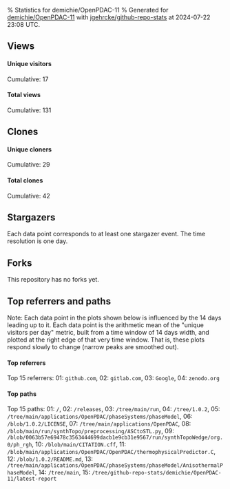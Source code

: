 % Statistics for demichie/OpenPDAC-11
% Generated for [demichie/OpenPDAC-11](https://github.com/demichie/OpenPDAC-11) with [jgehrcke/github-repo-stats](https://github.com/jgehrcke/github-repo-stats) at 2024-07-22 23:08 UTC.


## Views

#### Unique visitors
<div id="chart_views_unique" class="full-width-chart"></div>

Cumulative: 17

#### Total views
<div id="chart_views_total" class="full-width-chart"></div>

Cumulative: 131

<div class="pagebreak-for-print"> </div>

## Clones

#### Unique cloners
<div id="chart_clones_unique" class="full-width-chart"></div>

Cumulative: 29

#### Total clones
<div id="chart_clones_total" class="full-width-chart"></div>

Cumulative: 42



<div class="pagebreak-for-print"> </div>



## Stargazers

Each data point corresponds to at least one stargazer event.
The time resolution is one day.

<div id="chart_stargazers" class="full-width-chart"></div>




## Forks

This repository has no forks yet.



<div class="pagebreak-for-print"> </div>



## Top referrers and paths


Note: Each data point in the plots shown below is influenced by the 14 days
leading up to it. Each data point is the arithmetic mean of the "unique
visitors per day" metric, built from a time window of 14 days width, and
plotted at the right edge of that very time window. That is, these plots
respond slowly to change (narrow peaks are smoothed out).




#### Top referrers


<div id="chart_referrers_top_n_alltime" class="full-width-chart"></div>

Top 15 referrers: 01: `github.com`, 02: `gitlab.com`, 03: `Google`, 04: `zenodo.org`





#### Top paths


<div id="chart_paths_top_n_alltime" class="full-width-chart"></div>

Top 15 paths: 01: `/`, 02: `/releases`, 03: `/tree/main/run`, 04: `/tree/1.0.2`, 05: `/tree/main/applications/OpenPDAC/phaseSystems/phaseModel`, 06: `/blob/1.0.2/LICENSE`, 07: `/tree/main/applications/OpenPDAC`, 08: `/blob/main/run/synthTopo/preprocessing/ASCtoSTL.py`, 09: `/blob/0063b57e69478c3563444699dacb1e9cb31e9567/run/synthTopoWedge/org.0/ph_rgh`, 10: `/blob/main/CITATION.cff`, 11: `/blob/main/applications/OpenPDAC/OpenPDAC/thermophysicalPredictor.C`, 12: `/blob/1.0.2/README.md`, 13: `/tree/main/applications/OpenPDAC/phaseSystems/phaseModel/AnisothermalPhaseModel`, 14: `/tree/main`, 15: `/tree/github-repo-stats/demichie/OpenPDAC-11/latest-report`


<script type="text/javascript">
    vegaEmbed('#chart_views_unique', {"$schema": "https://vega.github.io/schema/vega-lite/v4.17.0.json", "config": {"arc": {"fill": "#1b1e23"}, "area": {"fill": "#1b1e23"}, "axisBottom": {"domainColor": "#a9b4c4", "gridColor": "#a9b4c4", "labelColor": "#1b1e23", "labelFont": "relative-mono-11-pitch-pro, Menlo, monospace", "tickColor": "#a9b4c4", "titleColor": "#1b1e23", "titleFont": "relative-mono-11-pitch-pro, Menlo, monospace"}, "axisLeft": {"domainColor": "#a9b4c4", "gridColor": "#a9b4c4", "labelColor": "#1b1e23", "labelFont": "relative-mono-11-pitch-pro, Menlo, monospace", "tickColor": "#a9b4c4", "titleColor": "#1b1e23", "titleFont": "relative-mono-11-pitch-pro, Menlo, monospace"}, "axisX": {"grid": false}, "axisY": {"grid": false, "labelBound": true}, "background": "#FFFFFF", "group": {"fill": "#FFFFFF"}, "header": {"fontWeight": 400, "labelFont": "relative-mono-11-pitch-pro, Menlo, monospace", "titleFont": "relative-mono-11-pitch-pro, Menlo, monospace"}, "legend": {"labelFont": "relative-mono-11-pitch-pro, Menlo, monospace", "symbolSize": 200, "symbolType": "circle", "titleFont": "relative-mono-11-pitch-pro, Menlo, monospace"}, "line": {"color": "#1b1e23", "stroke": "#1b1e23"}, "path": {"stroke": "#1b1e23"}, "point": {"color": "#1b1e23", "cursor": "pointer", "filled": true, "size": 20}, "range": {"category": ["#85a2f7", "#ea9755", "#7eb36a", "#f07071", "#bc85d9", "#e587b6", "#a9b4c4", "#d4c05e", "#64b9c4"]}, "style": {"bar": {"fill": "#1b1e23"}, "text": {"font": "relative-mono-11-pitch-pro, Menlo, monospace", "fontWeight": 400}}, "symbol": {"shape": "circle"}, "title": {"anchor": "start", "font": "relative-mono-11-pitch-pro, Menlo, monospace", "fontWeight": 400}, "trail": {"color": "#1b1e23", "stroke": "#1b1e23"}, "view": {"stroke": null}}, "data": {"name": "data-a61561a43ced4291263f574eb4a4d22d"}, "datasets": {"data-a61561a43ced4291263f574eb4a4d22d": [{"time": "2024-06-11T00:00:00+00:00", "views_total": 1, "views_unique": 1}, {"time": "2024-06-12T00:00:00+00:00", "views_total": 3, "views_unique": 3}, {"time": "2024-06-14T00:00:00+00:00", "views_total": 47, "views_unique": 1}, {"time": "2024-06-19T00:00:00+00:00", "views_total": 4, "views_unique": 1}, {"time": "2024-06-20T00:00:00+00:00", "views_total": 0, "views_unique": 0}, {"time": "2024-06-23T00:00:00+00:00", "views_total": 0, "views_unique": 0}, {"time": "2024-06-29T00:00:00+00:00", "views_total": 14, "views_unique": 1}, {"time": "2024-07-01T00:00:00+00:00", "views_total": 4, "views_unique": 2}, {"time": "2024-07-02T00:00:00+00:00", "views_total": 43, "views_unique": 2}, {"time": "2024-07-03T00:00:00+00:00", "views_total": 0, "views_unique": 0}, {"time": "2024-07-04T00:00:00+00:00", "views_total": 0, "views_unique": 0}, {"time": "2024-07-08T00:00:00+00:00", "views_total": 1, "views_unique": 1}, {"time": "2024-07-10T00:00:00+00:00", "views_total": 5, "views_unique": 2}, {"time": "2024-07-12T00:00:00+00:00", "views_total": 0, "views_unique": 0}, {"time": "2024-07-13T00:00:00+00:00", "views_total": 6, "views_unique": 1}, {"time": "2024-07-15T00:00:00+00:00", "views_total": 0, "views_unique": 0}, {"time": "2024-07-16T00:00:00+00:00", "views_total": 0, "views_unique": 0}, {"time": "2024-07-17T00:00:00+00:00", "views_total": 1, "views_unique": 1}, {"time": "2024-07-19T00:00:00+00:00", "views_total": 2, "views_unique": 1}, {"time": "2024-07-20T00:00:00+00:00", "views_total": 0, "views_unique": 0}, {"time": "2024-07-21T00:00:00+00:00", "views_total": 0, "views_unique": 0}]}, "encoding": {"tooltip": [{"field": "views_unique", "format": ".1f", "title": "views (u)", "type": "quantitative"}, {"field": "time", "format": "%B %e, %Y", "title": "date", "type": "temporal"}], "x": {"axis": {"labelAngle": 25}, "field": "time", "scale": {"domain": ["2024-06-11", "2024-07-21"]}, "timeUnit": "yearmonthdate", "title": "date", "type": "temporal"}, "y": {"axis": {}, "field": "views_unique", "scale": {"domain": [0, 3.3000000000000003], "type": "linear", "zero": true}, "title": "unique views per day", "type": "quantitative"}}, "height": 200, "mark": {"point": true, "type": "line"}, "padding": 10, "width": "container"}, {"actions": false, "renderer": "svg"}).catch(console.error);
vegaEmbed('#chart_views_total', {"$schema": "https://vega.github.io/schema/vega-lite/v4.17.0.json", "config": {"arc": {"fill": "#1b1e23"}, "area": {"fill": "#1b1e23"}, "axisBottom": {"domainColor": "#a9b4c4", "gridColor": "#a9b4c4", "labelColor": "#1b1e23", "labelFont": "relative-mono-11-pitch-pro, Menlo, monospace", "tickColor": "#a9b4c4", "titleColor": "#1b1e23", "titleFont": "relative-mono-11-pitch-pro, Menlo, monospace"}, "axisLeft": {"domainColor": "#a9b4c4", "gridColor": "#a9b4c4", "labelColor": "#1b1e23", "labelFont": "relative-mono-11-pitch-pro, Menlo, monospace", "tickColor": "#a9b4c4", "titleColor": "#1b1e23", "titleFont": "relative-mono-11-pitch-pro, Menlo, monospace"}, "axisX": {"grid": false}, "axisY": {"grid": false, "labelBound": true}, "background": "#FFFFFF", "group": {"fill": "#FFFFFF"}, "header": {"fontWeight": 400, "labelFont": "relative-mono-11-pitch-pro, Menlo, monospace", "titleFont": "relative-mono-11-pitch-pro, Menlo, monospace"}, "legend": {"labelFont": "relative-mono-11-pitch-pro, Menlo, monospace", "symbolSize": 200, "symbolType": "circle", "titleFont": "relative-mono-11-pitch-pro, Menlo, monospace"}, "line": {"color": "#1b1e23", "stroke": "#1b1e23"}, "path": {"stroke": "#1b1e23"}, "point": {"color": "#1b1e23", "cursor": "pointer", "filled": true, "size": 20}, "range": {"category": ["#85a2f7", "#ea9755", "#7eb36a", "#f07071", "#bc85d9", "#e587b6", "#a9b4c4", "#d4c05e", "#64b9c4"]}, "style": {"bar": {"fill": "#1b1e23"}, "text": {"font": "relative-mono-11-pitch-pro, Menlo, monospace", "fontWeight": 400}}, "symbol": {"shape": "circle"}, "title": {"anchor": "start", "font": "relative-mono-11-pitch-pro, Menlo, monospace", "fontWeight": 400}, "trail": {"color": "#1b1e23", "stroke": "#1b1e23"}, "view": {"stroke": null}}, "data": {"name": "data-a61561a43ced4291263f574eb4a4d22d"}, "datasets": {"data-a61561a43ced4291263f574eb4a4d22d": [{"time": "2024-06-11T00:00:00+00:00", "views_total": 1, "views_unique": 1}, {"time": "2024-06-12T00:00:00+00:00", "views_total": 3, "views_unique": 3}, {"time": "2024-06-14T00:00:00+00:00", "views_total": 47, "views_unique": 1}, {"time": "2024-06-19T00:00:00+00:00", "views_total": 4, "views_unique": 1}, {"time": "2024-06-20T00:00:00+00:00", "views_total": 0, "views_unique": 0}, {"time": "2024-06-23T00:00:00+00:00", "views_total": 0, "views_unique": 0}, {"time": "2024-06-29T00:00:00+00:00", "views_total": 14, "views_unique": 1}, {"time": "2024-07-01T00:00:00+00:00", "views_total": 4, "views_unique": 2}, {"time": "2024-07-02T00:00:00+00:00", "views_total": 43, "views_unique": 2}, {"time": "2024-07-03T00:00:00+00:00", "views_total": 0, "views_unique": 0}, {"time": "2024-07-04T00:00:00+00:00", "views_total": 0, "views_unique": 0}, {"time": "2024-07-08T00:00:00+00:00", "views_total": 1, "views_unique": 1}, {"time": "2024-07-10T00:00:00+00:00", "views_total": 5, "views_unique": 2}, {"time": "2024-07-12T00:00:00+00:00", "views_total": 0, "views_unique": 0}, {"time": "2024-07-13T00:00:00+00:00", "views_total": 6, "views_unique": 1}, {"time": "2024-07-15T00:00:00+00:00", "views_total": 0, "views_unique": 0}, {"time": "2024-07-16T00:00:00+00:00", "views_total": 0, "views_unique": 0}, {"time": "2024-07-17T00:00:00+00:00", "views_total": 1, "views_unique": 1}, {"time": "2024-07-19T00:00:00+00:00", "views_total": 2, "views_unique": 1}, {"time": "2024-07-20T00:00:00+00:00", "views_total": 0, "views_unique": 0}, {"time": "2024-07-21T00:00:00+00:00", "views_total": 0, "views_unique": 0}]}, "encoding": {"tooltip": [{"field": "views_total", "format": ".1f", "title": "views (t)", "type": "quantitative"}, {"field": "time", "format": "%B %e, %Y", "title": "date", "type": "temporal"}], "x": {"axis": {"labelAngle": 25}, "field": "time", "scale": {"domain": ["2024-06-11", "2024-07-21"]}, "timeUnit": "yearmonthdate", "title": "date", "type": "temporal"}, "y": {"axis": {}, "field": "views_total", "scale": {"domain": [0, 51.7], "type": "linear", "zero": true}, "title": "total views per day", "type": "quantitative"}}, "height": 200, "mark": {"point": true, "type": "line"}, "padding": 10, "width": "container"}, {"actions": false, "renderer": "svg"}).catch(console.error);
vegaEmbed('#chart_clones_unique', {"$schema": "https://vega.github.io/schema/vega-lite/v4.17.0.json", "config": {"arc": {"fill": "#1b1e23"}, "area": {"fill": "#1b1e23"}, "axisBottom": {"domainColor": "#a9b4c4", "gridColor": "#a9b4c4", "labelColor": "#1b1e23", "labelFont": "relative-mono-11-pitch-pro, Menlo, monospace", "tickColor": "#a9b4c4", "titleColor": "#1b1e23", "titleFont": "relative-mono-11-pitch-pro, Menlo, monospace"}, "axisLeft": {"domainColor": "#a9b4c4", "gridColor": "#a9b4c4", "labelColor": "#1b1e23", "labelFont": "relative-mono-11-pitch-pro, Menlo, monospace", "tickColor": "#a9b4c4", "titleColor": "#1b1e23", "titleFont": "relative-mono-11-pitch-pro, Menlo, monospace"}, "axisX": {"grid": false}, "axisY": {"grid": false, "labelBound": true}, "background": "#FFFFFF", "group": {"fill": "#FFFFFF"}, "header": {"fontWeight": 400, "labelFont": "relative-mono-11-pitch-pro, Menlo, monospace", "titleFont": "relative-mono-11-pitch-pro, Menlo, monospace"}, "legend": {"labelFont": "relative-mono-11-pitch-pro, Menlo, monospace", "symbolSize": 200, "symbolType": "circle", "titleFont": "relative-mono-11-pitch-pro, Menlo, monospace"}, "line": {"color": "#1b1e23", "stroke": "#1b1e23"}, "path": {"stroke": "#1b1e23"}, "point": {"color": "#1b1e23", "cursor": "pointer", "filled": true, "size": 20}, "range": {"category": ["#85a2f7", "#ea9755", "#7eb36a", "#f07071", "#bc85d9", "#e587b6", "#a9b4c4", "#d4c05e", "#64b9c4"]}, "style": {"bar": {"fill": "#1b1e23"}, "text": {"font": "relative-mono-11-pitch-pro, Menlo, monospace", "fontWeight": 400}}, "symbol": {"shape": "circle"}, "title": {"anchor": "start", "font": "relative-mono-11-pitch-pro, Menlo, monospace", "fontWeight": 400}, "trail": {"color": "#1b1e23", "stroke": "#1b1e23"}, "view": {"stroke": null}}, "data": {"name": "data-35db517d20cdd7e2fa2f9845303663a2"}, "datasets": {"data-35db517d20cdd7e2fa2f9845303663a2": [{"clones_total": 0, "clones_unique": 0, "time": "2024-06-11T00:00:00+00:00"}, {"clones_total": 0, "clones_unique": 0, "time": "2024-06-12T00:00:00+00:00"}, {"clones_total": 1, "clones_unique": 1, "time": "2024-06-14T00:00:00+00:00"}, {"clones_total": 0, "clones_unique": 0, "time": "2024-06-19T00:00:00+00:00"}, {"clones_total": 11, "clones_unique": 9, "time": "2024-06-20T00:00:00+00:00"}, {"clones_total": 1, "clones_unique": 1, "time": "2024-06-23T00:00:00+00:00"}, {"clones_total": 2, "clones_unique": 1, "time": "2024-06-29T00:00:00+00:00"}, {"clones_total": 2, "clones_unique": 2, "time": "2024-07-01T00:00:00+00:00"}, {"clones_total": 1, "clones_unique": 1, "time": "2024-07-02T00:00:00+00:00"}, {"clones_total": 1, "clones_unique": 1, "time": "2024-07-03T00:00:00+00:00"}, {"clones_total": 2, "clones_unique": 1, "time": "2024-07-04T00:00:00+00:00"}, {"clones_total": 0, "clones_unique": 0, "time": "2024-07-08T00:00:00+00:00"}, {"clones_total": 2, "clones_unique": 1, "time": "2024-07-10T00:00:00+00:00"}, {"clones_total": 5, "clones_unique": 2, "time": "2024-07-12T00:00:00+00:00"}, {"clones_total": 0, "clones_unique": 0, "time": "2024-07-13T00:00:00+00:00"}, {"clones_total": 4, "clones_unique": 2, "time": "2024-07-15T00:00:00+00:00"}, {"clones_total": 1, "clones_unique": 1, "time": "2024-07-16T00:00:00+00:00"}, {"clones_total": 2, "clones_unique": 1, "time": "2024-07-17T00:00:00+00:00"}, {"clones_total": 1, "clones_unique": 1, "time": "2024-07-19T00:00:00+00:00"}, {"clones_total": 3, "clones_unique": 2, "time": "2024-07-20T00:00:00+00:00"}, {"clones_total": 3, "clones_unique": 2, "time": "2024-07-21T00:00:00+00:00"}]}, "encoding": {"tooltip": [{"field": "clones_unique", "format": ".1f", "title": "clones (u)", "type": "quantitative"}, {"field": "time", "format": "%B %e, %Y", "title": "date", "type": "temporal"}], "x": {"axis": {"labelAngle": 25}, "field": "time", "scale": {"domain": ["2024-06-11", "2024-07-21"]}, "timeUnit": "yearmonthdate", "title": "date", "type": "temporal"}, "y": {"axis": {}, "field": "clones_unique", "scale": {"domain": [0, 9.9], "type": "linear", "zero": true}, "title": "unique clones per day", "type": "quantitative"}}, "height": 200, "mark": {"point": true, "type": "line"}, "padding": 10, "width": "container"}, {"actions": false, "renderer": "svg"}).catch(console.error);
vegaEmbed('#chart_clones_total', {"$schema": "https://vega.github.io/schema/vega-lite/v4.17.0.json", "config": {"arc": {"fill": "#1b1e23"}, "area": {"fill": "#1b1e23"}, "axisBottom": {"domainColor": "#a9b4c4", "gridColor": "#a9b4c4", "labelColor": "#1b1e23", "labelFont": "relative-mono-11-pitch-pro, Menlo, monospace", "tickColor": "#a9b4c4", "titleColor": "#1b1e23", "titleFont": "relative-mono-11-pitch-pro, Menlo, monospace"}, "axisLeft": {"domainColor": "#a9b4c4", "gridColor": "#a9b4c4", "labelColor": "#1b1e23", "labelFont": "relative-mono-11-pitch-pro, Menlo, monospace", "tickColor": "#a9b4c4", "titleColor": "#1b1e23", "titleFont": "relative-mono-11-pitch-pro, Menlo, monospace"}, "axisX": {"grid": false}, "axisY": {"grid": false, "labelBound": true}, "background": "#FFFFFF", "group": {"fill": "#FFFFFF"}, "header": {"fontWeight": 400, "labelFont": "relative-mono-11-pitch-pro, Menlo, monospace", "titleFont": "relative-mono-11-pitch-pro, Menlo, monospace"}, "legend": {"labelFont": "relative-mono-11-pitch-pro, Menlo, monospace", "symbolSize": 200, "symbolType": "circle", "titleFont": "relative-mono-11-pitch-pro, Menlo, monospace"}, "line": {"color": "#1b1e23", "stroke": "#1b1e23"}, "path": {"stroke": "#1b1e23"}, "point": {"color": "#1b1e23", "cursor": "pointer", "filled": true, "size": 20}, "range": {"category": ["#85a2f7", "#ea9755", "#7eb36a", "#f07071", "#bc85d9", "#e587b6", "#a9b4c4", "#d4c05e", "#64b9c4"]}, "style": {"bar": {"fill": "#1b1e23"}, "text": {"font": "relative-mono-11-pitch-pro, Menlo, monospace", "fontWeight": 400}}, "symbol": {"shape": "circle"}, "title": {"anchor": "start", "font": "relative-mono-11-pitch-pro, Menlo, monospace", "fontWeight": 400}, "trail": {"color": "#1b1e23", "stroke": "#1b1e23"}, "view": {"stroke": null}}, "data": {"name": "data-35db517d20cdd7e2fa2f9845303663a2"}, "datasets": {"data-35db517d20cdd7e2fa2f9845303663a2": [{"clones_total": 0, "clones_unique": 0, "time": "2024-06-11T00:00:00+00:00"}, {"clones_total": 0, "clones_unique": 0, "time": "2024-06-12T00:00:00+00:00"}, {"clones_total": 1, "clones_unique": 1, "time": "2024-06-14T00:00:00+00:00"}, {"clones_total": 0, "clones_unique": 0, "time": "2024-06-19T00:00:00+00:00"}, {"clones_total": 11, "clones_unique": 9, "time": "2024-06-20T00:00:00+00:00"}, {"clones_total": 1, "clones_unique": 1, "time": "2024-06-23T00:00:00+00:00"}, {"clones_total": 2, "clones_unique": 1, "time": "2024-06-29T00:00:00+00:00"}, {"clones_total": 2, "clones_unique": 2, "time": "2024-07-01T00:00:00+00:00"}, {"clones_total": 1, "clones_unique": 1, "time": "2024-07-02T00:00:00+00:00"}, {"clones_total": 1, "clones_unique": 1, "time": "2024-07-03T00:00:00+00:00"}, {"clones_total": 2, "clones_unique": 1, "time": "2024-07-04T00:00:00+00:00"}, {"clones_total": 0, "clones_unique": 0, "time": "2024-07-08T00:00:00+00:00"}, {"clones_total": 2, "clones_unique": 1, "time": "2024-07-10T00:00:00+00:00"}, {"clones_total": 5, "clones_unique": 2, "time": "2024-07-12T00:00:00+00:00"}, {"clones_total": 0, "clones_unique": 0, "time": "2024-07-13T00:00:00+00:00"}, {"clones_total": 4, "clones_unique": 2, "time": "2024-07-15T00:00:00+00:00"}, {"clones_total": 1, "clones_unique": 1, "time": "2024-07-16T00:00:00+00:00"}, {"clones_total": 2, "clones_unique": 1, "time": "2024-07-17T00:00:00+00:00"}, {"clones_total": 1, "clones_unique": 1, "time": "2024-07-19T00:00:00+00:00"}, {"clones_total": 3, "clones_unique": 2, "time": "2024-07-20T00:00:00+00:00"}, {"clones_total": 3, "clones_unique": 2, "time": "2024-07-21T00:00:00+00:00"}]}, "encoding": {"tooltip": [{"field": "clones_total", "format": ".1f", "title": "clones (t)", "type": "quantitative"}, {"field": "time", "format": "%B %e, %Y", "title": "date", "type": "temporal"}], "x": {"axis": {"labelAngle": 25}, "field": "time", "scale": {"domain": ["2024-06-11", "2024-07-21"]}, "timeUnit": "yearmonthdate", "title": "date", "type": "temporal"}, "y": {"axis": {}, "field": "clones_total", "scale": {"domain": [0, 12.100000000000001], "type": "linear", "zero": true}, "title": "total clones per day", "type": "quantitative"}}, "height": 200, "mark": {"point": true, "type": "line"}, "padding": 10, "width": "container"}, {"actions": false, "renderer": "svg"}).catch(console.error);
vegaEmbed('#chart_stargazers', {"$schema": "https://vega.github.io/schema/vega-lite/v4.17.0.json", "config": {"arc": {"fill": "#1b1e23"}, "area": {"fill": "#1b1e23"}, "axisBottom": {"domainColor": "#a9b4c4", "gridColor": "#a9b4c4", "labelColor": "#1b1e23", "labelFont": "relative-mono-11-pitch-pro, Menlo, monospace", "tickColor": "#a9b4c4", "titleColor": "#1b1e23", "titleFont": "relative-mono-11-pitch-pro, Menlo, monospace"}, "axisLeft": {"domainColor": "#a9b4c4", "gridColor": "#a9b4c4", "labelColor": "#1b1e23", "labelFont": "relative-mono-11-pitch-pro, Menlo, monospace", "tickColor": "#a9b4c4", "titleColor": "#1b1e23", "titleFont": "relative-mono-11-pitch-pro, Menlo, monospace"}, "axisX": {"grid": false}, "axisY": {"grid": false}, "background": "#FFFFFF", "group": {"fill": "#FFFFFF"}, "header": {"fontWeight": 400, "labelFont": "relative-mono-11-pitch-pro, Menlo, monospace", "titleFont": "relative-mono-11-pitch-pro, Menlo, monospace"}, "legend": {"labelFont": "relative-mono-11-pitch-pro, Menlo, monospace", "symbolSize": 200, "symbolType": "circle", "titleFont": "relative-mono-11-pitch-pro, Menlo, monospace"}, "line": {"color": "#1b1e23", "stroke": "#1b1e23"}, "path": {"stroke": "#1b1e23"}, "point": {"color": "#1b1e23", "cursor": "pointer", "filled": true, "size": 50}, "range": {"category": ["#85a2f7", "#ea9755", "#7eb36a", "#f07071", "#bc85d9", "#e587b6", "#a9b4c4", "#d4c05e", "#64b9c4"]}, "style": {"bar": {"fill": "#1b1e23"}, "text": {"font": "relative-mono-11-pitch-pro, Menlo, monospace", "fontWeight": 400}}, "symbol": {"shape": "circle"}, "title": {"anchor": "start", "font": "relative-mono-11-pitch-pro, Menlo, monospace", "fontWeight": 400}, "trail": {"color": "#1b1e23", "stroke": "#1b1e23"}, "view": {"stroke": null}}, "data": {"name": "data-8820b045fb195f505e40cb7cf9fa319b"}, "datasets": {"data-8820b045fb195f505e40cb7cf9fa319b": [{"stars_cumulative": 1, "time": "2024-07-02T12:08:18+00:00"}]}, "encoding": {"tooltip": [{"field": "stars_cumulative", "format": "d", "title": "stars", "type": "quantitative"}, {"field": "time", "format": "%B %e, %Y", "title": "date", "type": "temporal"}], "x": {"axis": {"labelAngle": 25}, "field": "time", "scale": {"domain": ["2024-06-11", "2024-07-21"]}, "timeUnit": "yearmonthdate", "title": "date", "type": "temporal"}, "y": {"field": "stars_cumulative", "scale": {"domain": [0, 1.1], "zero": true}, "title": "stargazer count (cumulative)", "type": "quantitative"}}, "height": 300, "mark": {"point": true, "type": "line"}, "padding": 10, "width": "container"}, {"actions": false, "renderer": "svg"}).catch(console.error);
vegaEmbed('#chart_referrers_top_n_alltime', {"$schema": "https://vega.github.io/schema/vega-lite/v4.17.0.json", "config": {"arc": {"fill": "#1b1e23"}, "area": {"fill": "#1b1e23"}, "axisBottom": {"domainColor": "#a9b4c4", "gridColor": "#a9b4c4", "labelColor": "#1b1e23", "labelFont": "relative-mono-11-pitch-pro, Menlo, monospace", "tickColor": "#a9b4c4", "titleColor": "#1b1e23", "titleFont": "relative-mono-11-pitch-pro, Menlo, monospace"}, "axisLeft": {"domainColor": "#a9b4c4", "gridColor": "#a9b4c4", "labelColor": "#1b1e23", "labelFont": "relative-mono-11-pitch-pro, Menlo, monospace", "tickColor": "#a9b4c4", "titleColor": "#1b1e23", "titleFont": "relative-mono-11-pitch-pro, Menlo, monospace"}, "axisX": {"grid": false}, "axisY": {"grid": false}, "background": "#FFFFFF", "group": {"fill": "#FFFFFF"}, "header": {"fontWeight": 400, "labelFont": "relative-mono-11-pitch-pro, Menlo, monospace", "titleFont": "relative-mono-11-pitch-pro, Menlo, monospace"}, "legend": {"labelFont": "relative-mono-11-pitch-pro, Menlo, monospace", "symbolSize": 200, "symbolType": "circle", "titleFont": "relative-mono-11-pitch-pro, Menlo, monospace"}, "line": {"color": "#1b1e23", "stroke": "#1b1e23"}, "path": {"stroke": "#1b1e23"}, "point": {"color": "#1b1e23", "cursor": "pointer", "filled": true, "size": 30}, "range": {"category": ["#85a2f7", "#ea9755", "#7eb36a", "#f07071", "#bc85d9", "#e587b6", "#a9b4c4", "#d4c05e", "#64b9c4"]}, "style": {"bar": {"fill": "#1b1e23"}, "text": {"font": "relative-mono-11-pitch-pro, Menlo, monospace", "fontWeight": 400}}, "symbol": {"shape": "circle"}, "title": {"anchor": "start", "font": "relative-mono-11-pitch-pro, Menlo, monospace", "fontWeight": 400}, "trail": {"color": "#1b1e23", "stroke": "#1b1e23"}, "view": {"stroke": null}}, "data": {"name": "data-0e878895fc461bdba34d96810ff03646"}, "datasets": {"data-0e878895fc461bdba34d96810ff03646": [{"referrer": "github.com", "time": "2024-06-20T00:00:00+00:00", "views_unique": null, "views_unique_norm": null}, {"referrer": "github.com", "time": "2024-06-21T00:00:00+00:00", "views_unique": null, "views_unique_norm": null}, {"referrer": "github.com", "time": "2024-06-22T00:00:00+00:00", "views_unique": null, "views_unique_norm": null}, {"referrer": "github.com", "time": "2024-06-23T00:00:00+00:00", "views_unique": null, "views_unique_norm": null}, {"referrer": "github.com", "time": "2024-06-24T00:00:00+00:00", "views_unique": null, "views_unique_norm": null}, {"referrer": "github.com", "time": "2024-06-30T00:00:00+00:00", "views_unique": 1.0, "views_unique_norm": 0.07142857142857142}, {"referrer": "github.com", "time": "2024-07-01T00:00:00+00:00", "views_unique": 1.0, "views_unique_norm": 0.07142857142857142}, {"referrer": "github.com", "time": "2024-07-02T00:00:00+00:00", "views_unique": 2.0, "views_unique_norm": 0.14285714285714285}, {"referrer": "github.com", "time": "2024-07-03T00:00:00+00:00", "views_unique": 3.0, "views_unique_norm": 0.21428571428571427}, {"referrer": "github.com", "time": "2024-07-04T00:00:00+00:00", "views_unique": 3.0, "views_unique_norm": 0.21428571428571427}, {"referrer": "github.com", "time": "2024-07-05T00:00:00+00:00", "views_unique": 3.0, "views_unique_norm": 0.21428571428571427}, {"referrer": "github.com", "time": "2024-07-06T00:00:00+00:00", "views_unique": 3.0, "views_unique_norm": 0.21428571428571427}, {"referrer": "github.com", "time": "2024-07-07T00:00:00+00:00", "views_unique": 3.0, "views_unique_norm": 0.21428571428571427}, {"referrer": "github.com", "time": "2024-07-08T00:00:00+00:00", "views_unique": 3.0, "views_unique_norm": 0.21428571428571427}, {"referrer": "github.com", "time": "2024-07-09T00:00:00+00:00", "views_unique": 3.0, "views_unique_norm": 0.21428571428571427}, {"referrer": "github.com", "time": "2024-07-10T00:00:00+00:00", "views_unique": 3.0, "views_unique_norm": 0.21428571428571427}, {"referrer": "github.com", "time": "2024-07-11T00:00:00+00:00", "views_unique": 4.0, "views_unique_norm": 0.2857142857142857}, {"referrer": "github.com", "time": "2024-07-12T00:00:00+00:00", "views_unique": 4.0, "views_unique_norm": 0.2857142857142857}, {"referrer": "github.com", "time": "2024-07-13T00:00:00+00:00", "views_unique": 3.0, "views_unique_norm": 0.21428571428571427}, {"referrer": "github.com", "time": "2024-07-14T00:00:00+00:00", "views_unique": 3.0, "views_unique_norm": 0.21428571428571427}, {"referrer": "github.com", "time": "2024-07-15T00:00:00+00:00", "views_unique": 2.0, "views_unique_norm": 0.14285714285714285}, {"referrer": "github.com", "time": "2024-07-16T00:00:00+00:00", "views_unique": 1.0, "views_unique_norm": 0.07142857142857142}, {"referrer": "github.com", "time": "2024-07-17T00:00:00+00:00", "views_unique": 1.0, "views_unique_norm": 0.07142857142857142}, {"referrer": "github.com", "time": "2024-07-19T00:00:00+00:00", "views_unique": 1.0, "views_unique_norm": 0.07142857142857142}, {"referrer": "github.com", "time": "2024-07-20T00:00:00+00:00", "views_unique": 2.0, "views_unique_norm": 0.14285714285714285}, {"referrer": "github.com", "time": "2024-07-21T00:00:00+00:00", "views_unique": 2.0, "views_unique_norm": 0.14285714285714285}, {"referrer": "github.com", "time": "2024-07-22T00:00:00+00:00", "views_unique": 2.0, "views_unique_norm": 0.14285714285714285}, {"referrer": "gitlab.com", "time": "2024-06-20T00:00:00+00:00", "views_unique": null, "views_unique_norm": null}, {"referrer": "gitlab.com", "time": "2024-06-21T00:00:00+00:00", "views_unique": null, "views_unique_norm": null}, {"referrer": "gitlab.com", "time": "2024-06-22T00:00:00+00:00", "views_unique": null, "views_unique_norm": null}, {"referrer": "gitlab.com", "time": "2024-06-23T00:00:00+00:00", "views_unique": null, "views_unique_norm": null}, {"referrer": "gitlab.com", "time": "2024-06-24T00:00:00+00:00", "views_unique": null, "views_unique_norm": null}, {"referrer": "gitlab.com", "time": "2024-06-30T00:00:00+00:00", "views_unique": null, "views_unique_norm": null}, {"referrer": "gitlab.com", "time": "2024-07-01T00:00:00+00:00", "views_unique": null, "views_unique_norm": null}, {"referrer": "gitlab.com", "time": "2024-07-02T00:00:00+00:00", "views_unique": 1.0, "views_unique_norm": 0.07142857142857142}, {"referrer": "gitlab.com", "time": "2024-07-03T00:00:00+00:00", "views_unique": 1.0, "views_unique_norm": 0.07142857142857142}, {"referrer": "gitlab.com", "time": "2024-07-04T00:00:00+00:00", "views_unique": 1.0, "views_unique_norm": 0.07142857142857142}, {"referrer": "gitlab.com", "time": "2024-07-05T00:00:00+00:00", "views_unique": 1.0, "views_unique_norm": 0.07142857142857142}, {"referrer": "gitlab.com", "time": "2024-07-06T00:00:00+00:00", "views_unique": 1.0, "views_unique_norm": 0.07142857142857142}, {"referrer": "gitlab.com", "time": "2024-07-07T00:00:00+00:00", "views_unique": 1.0, "views_unique_norm": 0.07142857142857142}, {"referrer": "gitlab.com", "time": "2024-07-08T00:00:00+00:00", "views_unique": 1.0, "views_unique_norm": 0.07142857142857142}, {"referrer": "gitlab.com", "time": "2024-07-09T00:00:00+00:00", "views_unique": 1.0, "views_unique_norm": 0.07142857142857142}, {"referrer": "gitlab.com", "time": "2024-07-10T00:00:00+00:00", "views_unique": 1.0, "views_unique_norm": 0.07142857142857142}, {"referrer": "gitlab.com", "time": "2024-07-11T00:00:00+00:00", "views_unique": 1.0, "views_unique_norm": 0.07142857142857142}, {"referrer": "gitlab.com", "time": "2024-07-12T00:00:00+00:00", "views_unique": 1.0, "views_unique_norm": 0.07142857142857142}, {"referrer": "gitlab.com", "time": "2024-07-13T00:00:00+00:00", "views_unique": 1.0, "views_unique_norm": 0.07142857142857142}, {"referrer": "gitlab.com", "time": "2024-07-14T00:00:00+00:00", "views_unique": 2.0, "views_unique_norm": 0.14285714285714285}, {"referrer": "gitlab.com", "time": "2024-07-15T00:00:00+00:00", "views_unique": 1.0, "views_unique_norm": 0.07142857142857142}, {"referrer": "gitlab.com", "time": "2024-07-16T00:00:00+00:00", "views_unique": 1.0, "views_unique_norm": 0.07142857142857142}, {"referrer": "gitlab.com", "time": "2024-07-17T00:00:00+00:00", "views_unique": 1.0, "views_unique_norm": 0.07142857142857142}, {"referrer": "gitlab.com", "time": "2024-07-19T00:00:00+00:00", "views_unique": 1.0, "views_unique_norm": 0.07142857142857142}, {"referrer": "gitlab.com", "time": "2024-07-20T00:00:00+00:00", "views_unique": 1.0, "views_unique_norm": 0.07142857142857142}, {"referrer": "gitlab.com", "time": "2024-07-21T00:00:00+00:00", "views_unique": 1.0, "views_unique_norm": 0.07142857142857142}, {"referrer": "gitlab.com", "time": "2024-07-22T00:00:00+00:00", "views_unique": 1.0, "views_unique_norm": 0.07142857142857142}, {"referrer": "Google", "time": "2024-06-20T00:00:00+00:00", "views_unique": 1.0, "views_unique_norm": 0.07142857142857142}, {"referrer": "Google", "time": "2024-06-21T00:00:00+00:00", "views_unique": 1.0, "views_unique_norm": 0.07142857142857142}, {"referrer": "Google", "time": "2024-06-22T00:00:00+00:00", "views_unique": 1.0, "views_unique_norm": 0.07142857142857142}, {"referrer": "Google", "time": "2024-06-23T00:00:00+00:00", "views_unique": 1.0, "views_unique_norm": 0.07142857142857142}, {"referrer": "Google", "time": "2024-06-24T00:00:00+00:00", "views_unique": 1.0, "views_unique_norm": 0.07142857142857142}, {"referrer": "Google", "time": "2024-06-30T00:00:00+00:00", "views_unique": null, "views_unique_norm": null}, {"referrer": "Google", "time": "2024-07-01T00:00:00+00:00", "views_unique": null, "views_unique_norm": null}, {"referrer": "Google", "time": "2024-07-02T00:00:00+00:00", "views_unique": null, "views_unique_norm": null}, {"referrer": "Google", "time": "2024-07-03T00:00:00+00:00", "views_unique": 1.0, "views_unique_norm": 0.07142857142857142}, {"referrer": "Google", "time": "2024-07-04T00:00:00+00:00", "views_unique": 1.0, "views_unique_norm": 0.07142857142857142}, {"referrer": "Google", "time": "2024-07-05T00:00:00+00:00", "views_unique": 1.0, "views_unique_norm": 0.07142857142857142}, {"referrer": "Google", "time": "2024-07-06T00:00:00+00:00", "views_unique": 1.0, "views_unique_norm": 0.07142857142857142}, {"referrer": "Google", "time": "2024-07-07T00:00:00+00:00", "views_unique": 1.0, "views_unique_norm": 0.07142857142857142}, {"referrer": "Google", "time": "2024-07-08T00:00:00+00:00", "views_unique": 1.0, "views_unique_norm": 0.07142857142857142}, {"referrer": "Google", "time": "2024-07-09T00:00:00+00:00", "views_unique": 1.0, "views_unique_norm": 0.07142857142857142}, {"referrer": "Google", "time": "2024-07-10T00:00:00+00:00", "views_unique": 1.0, "views_unique_norm": 0.07142857142857142}, {"referrer": "Google", "time": "2024-07-11T00:00:00+00:00", "views_unique": 2.0, "views_unique_norm": 0.14285714285714285}, {"referrer": "Google", "time": "2024-07-12T00:00:00+00:00", "views_unique": 2.0, "views_unique_norm": 0.14285714285714285}, {"referrer": "Google", "time": "2024-07-13T00:00:00+00:00", "views_unique": 2.0, "views_unique_norm": 0.14285714285714285}, {"referrer": "Google", "time": "2024-07-14T00:00:00+00:00", "views_unique": 2.0, "views_unique_norm": 0.14285714285714285}, {"referrer": "Google", "time": "2024-07-15T00:00:00+00:00", "views_unique": 2.0, "views_unique_norm": 0.14285714285714285}, {"referrer": "Google", "time": "2024-07-16T00:00:00+00:00", "views_unique": 1.0, "views_unique_norm": 0.07142857142857142}, {"referrer": "Google", "time": "2024-07-17T00:00:00+00:00", "views_unique": 1.0, "views_unique_norm": 0.07142857142857142}, {"referrer": "Google", "time": "2024-07-19T00:00:00+00:00", "views_unique": 2.0, "views_unique_norm": 0.14285714285714285}, {"referrer": "Google", "time": "2024-07-20T00:00:00+00:00", "views_unique": 2.0, "views_unique_norm": 0.14285714285714285}, {"referrer": "Google", "time": "2024-07-21T00:00:00+00:00", "views_unique": 2.0, "views_unique_norm": 0.14285714285714285}, {"referrer": "Google", "time": "2024-07-22T00:00:00+00:00", "views_unique": 2.0, "views_unique_norm": 0.14285714285714285}, {"referrer": "zenodo.org", "time": "2024-06-20T00:00:00+00:00", "views_unique": null, "views_unique_norm": null}, {"referrer": "zenodo.org", "time": "2024-06-21T00:00:00+00:00", "views_unique": null, "views_unique_norm": null}, {"referrer": "zenodo.org", "time": "2024-06-22T00:00:00+00:00", "views_unique": null, "views_unique_norm": null}, {"referrer": "zenodo.org", "time": "2024-06-23T00:00:00+00:00", "views_unique": null, "views_unique_norm": null}, {"referrer": "zenodo.org", "time": "2024-06-24T00:00:00+00:00", "views_unique": null, "views_unique_norm": null}, {"referrer": "zenodo.org", "time": "2024-06-30T00:00:00+00:00", "views_unique": 1.0, "views_unique_norm": 0.07142857142857142}, {"referrer": "zenodo.org", "time": "2024-07-01T00:00:00+00:00", "views_unique": 1.0, "views_unique_norm": 0.07142857142857142}, {"referrer": "zenodo.org", "time": "2024-07-02T00:00:00+00:00", "views_unique": 1.0, "views_unique_norm": 0.07142857142857142}, {"referrer": "zenodo.org", "time": "2024-07-03T00:00:00+00:00", "views_unique": 1.0, "views_unique_norm": 0.07142857142857142}, {"referrer": "zenodo.org", "time": "2024-07-04T00:00:00+00:00", "views_unique": 1.0, "views_unique_norm": 0.07142857142857142}, {"referrer": "zenodo.org", "time": "2024-07-05T00:00:00+00:00", "views_unique": 1.0, "views_unique_norm": 0.07142857142857142}, {"referrer": "zenodo.org", "time": "2024-07-06T00:00:00+00:00", "views_unique": 1.0, "views_unique_norm": 0.07142857142857142}, {"referrer": "zenodo.org", "time": "2024-07-07T00:00:00+00:00", "views_unique": 1.0, "views_unique_norm": 0.07142857142857142}, {"referrer": "zenodo.org", "time": "2024-07-08T00:00:00+00:00", "views_unique": 1.0, "views_unique_norm": 0.07142857142857142}, {"referrer": "zenodo.org", "time": "2024-07-09T00:00:00+00:00", "views_unique": 1.0, "views_unique_norm": 0.07142857142857142}, {"referrer": "zenodo.org", "time": "2024-07-10T00:00:00+00:00", "views_unique": 1.0, "views_unique_norm": 0.07142857142857142}, {"referrer": "zenodo.org", "time": "2024-07-11T00:00:00+00:00", "views_unique": 1.0, "views_unique_norm": 0.07142857142857142}, {"referrer": "zenodo.org", "time": "2024-07-12T00:00:00+00:00", "views_unique": 1.0, "views_unique_norm": 0.07142857142857142}, {"referrer": "zenodo.org", "time": "2024-07-13T00:00:00+00:00", "views_unique": null, "views_unique_norm": null}, {"referrer": "zenodo.org", "time": "2024-07-14T00:00:00+00:00", "views_unique": null, "views_unique_norm": null}, {"referrer": "zenodo.org", "time": "2024-07-15T00:00:00+00:00", "views_unique": null, "views_unique_norm": null}, {"referrer": "zenodo.org", "time": "2024-07-16T00:00:00+00:00", "views_unique": null, "views_unique_norm": null}, {"referrer": "zenodo.org", "time": "2024-07-17T00:00:00+00:00", "views_unique": null, "views_unique_norm": null}, {"referrer": "zenodo.org", "time": "2024-07-19T00:00:00+00:00", "views_unique": null, "views_unique_norm": null}, {"referrer": "zenodo.org", "time": "2024-07-20T00:00:00+00:00", "views_unique": null, "views_unique_norm": null}, {"referrer": "zenodo.org", "time": "2024-07-21T00:00:00+00:00", "views_unique": null, "views_unique_norm": null}, {"referrer": "zenodo.org", "time": "2024-07-22T00:00:00+00:00", "views_unique": null, "views_unique_norm": null}]}, "encoding": {"color": {"field": "referrer", "legend": {"direction": "vertical", "orient": "top", "title": "Legend:"}, "sort": {"field": "order"}, "type": "nominal"}, "tooltip": [{"field": "referrer", "type": "nominal"}, {"field": "views_unique_norm", "format": ".2f", "title": "views (14d mean)", "type": "quantitative"}, {"field": "time", "format": "%B %e, %Y", "title": "date", "type": "temporal"}], "x": {"axis": {"labelAngle": 25}, "field": "time", "scale": {"domain": ["2024-06-11", "2024-07-21"]}, "timeUnit": "yearmonthdate", "title": "date", "type": "temporal"}, "y": {"field": "views_unique_norm", "scale": {"domain": [0, 0.3142857142857143], "type": "linear", "zero": true}, "title": "unique visitors per day (mean from last 14 days)", "type": "quantitative"}}, "height": 300, "mark": {"point": true, "type": "line"}, "padding": 10, "width": "container"}, {"actions": false, "renderer": "svg"}).catch(console.error);
vegaEmbed('#chart_paths_top_n_alltime', {"$schema": "https://vega.github.io/schema/vega-lite/v4.17.0.json", "config": {"arc": {"fill": "#1b1e23"}, "area": {"fill": "#1b1e23"}, "axisBottom": {"domainColor": "#a9b4c4", "gridColor": "#a9b4c4", "labelColor": "#1b1e23", "labelFont": "relative-mono-11-pitch-pro, Menlo, monospace", "tickColor": "#a9b4c4", "titleColor": "#1b1e23", "titleFont": "relative-mono-11-pitch-pro, Menlo, monospace"}, "axisLeft": {"domainColor": "#a9b4c4", "gridColor": "#a9b4c4", "labelColor": "#1b1e23", "labelFont": "relative-mono-11-pitch-pro, Menlo, monospace", "tickColor": "#a9b4c4", "titleColor": "#1b1e23", "titleFont": "relative-mono-11-pitch-pro, Menlo, monospace"}, "axisX": {"grid": false}, "axisY": {"grid": false}, "background": "#FFFFFF", "group": {"fill": "#FFFFFF"}, "header": {"fontWeight": 400, "labelFont": "relative-mono-11-pitch-pro, Menlo, monospace", "titleFont": "relative-mono-11-pitch-pro, Menlo, monospace"}, "legend": {"labelFont": "relative-mono-11-pitch-pro, Menlo, monospace", "symbolSize": 200, "symbolType": "circle", "titleFont": "relative-mono-11-pitch-pro, Menlo, monospace"}, "line": {"color": "#1b1e23", "stroke": "#1b1e23"}, "path": {"stroke": "#1b1e23"}, "point": {"color": "#1b1e23", "cursor": "pointer", "filled": true, "size": 30}, "range": {"category": ["#85a2f7", "#ea9755", "#7eb36a", "#f07071", "#bc85d9", "#e587b6", "#a9b4c4", "#d4c05e", "#64b9c4"]}, "style": {"bar": {"fill": "#1b1e23"}, "text": {"font": "relative-mono-11-pitch-pro, Menlo, monospace", "fontWeight": 400}}, "symbol": {"shape": "circle"}, "title": {"anchor": "start", "font": "relative-mono-11-pitch-pro, Menlo, monospace", "fontWeight": 400}, "trail": {"color": "#1b1e23", "stroke": "#1b1e23"}, "view": {"stroke": null}}, "data": {"name": "data-e9427840f3d55c30668d1703debf5ce5"}, "datasets": {"data-e9427840f3d55c30668d1703debf5ce5": [{"path": "/", "time": "2024-06-20T00:00:00+00:00", "views_unique": 4.0, "views_unique_norm": 0.2857142857142857}, {"path": "/", "time": "2024-06-21T00:00:00+00:00", "views_unique": 4.0, "views_unique_norm": 0.2857142857142857}, {"path": "/", "time": "2024-06-22T00:00:00+00:00", "views_unique": 4.0, "views_unique_norm": 0.2857142857142857}, {"path": "/", "time": "2024-06-23T00:00:00+00:00", "views_unique": 4.0, "views_unique_norm": 0.2857142857142857}, {"path": "/", "time": "2024-06-24T00:00:00+00:00", "views_unique": 4.0, "views_unique_norm": 0.2857142857142857}, {"path": "/", "time": "2024-06-25T00:00:00+00:00", "views_unique": 3.0, "views_unique_norm": 0.21428571428571427}, {"path": "/", "time": "2024-06-26T00:00:00+00:00", "views_unique": null, "views_unique_norm": null}, {"path": "/", "time": "2024-06-27T00:00:00+00:00", "views_unique": null, "views_unique_norm": null}, {"path": "/", "time": "2024-06-28T00:00:00+00:00", "views_unique": null, "views_unique_norm": null}, {"path": "/", "time": "2024-06-29T00:00:00+00:00", "views_unique": null, "views_unique_norm": null}, {"path": "/", "time": "2024-06-30T00:00:00+00:00", "views_unique": 1.0, "views_unique_norm": 0.07142857142857142}, {"path": "/", "time": "2024-07-01T00:00:00+00:00", "views_unique": 1.0, "views_unique_norm": 0.07142857142857142}, {"path": "/", "time": "2024-07-02T00:00:00+00:00", "views_unique": 2.0, "views_unique_norm": 0.14285714285714285}, {"path": "/", "time": "2024-07-03T00:00:00+00:00", "views_unique": 4.0, "views_unique_norm": 0.2857142857142857}, {"path": "/", "time": "2024-07-04T00:00:00+00:00", "views_unique": 4.0, "views_unique_norm": 0.2857142857142857}, {"path": "/", "time": "2024-07-05T00:00:00+00:00", "views_unique": 4.0, "views_unique_norm": 0.2857142857142857}, {"path": "/", "time": "2024-07-06T00:00:00+00:00", "views_unique": 4.0, "views_unique_norm": 0.2857142857142857}, {"path": "/", "time": "2024-07-07T00:00:00+00:00", "views_unique": 4.0, "views_unique_norm": 0.2857142857142857}, {"path": "/", "time": "2024-07-08T00:00:00+00:00", "views_unique": 4.0, "views_unique_norm": 0.2857142857142857}, {"path": "/", "time": "2024-07-09T00:00:00+00:00", "views_unique": 5.0, "views_unique_norm": 0.35714285714285715}, {"path": "/", "time": "2024-07-10T00:00:00+00:00", "views_unique": 5.0, "views_unique_norm": 0.35714285714285715}, {"path": "/", "time": "2024-07-11T00:00:00+00:00", "views_unique": 7.0, "views_unique_norm": 0.5}, {"path": "/", "time": "2024-07-12T00:00:00+00:00", "views_unique": 7.0, "views_unique_norm": 0.5}, {"path": "/", "time": "2024-07-13T00:00:00+00:00", "views_unique": 6.0, "views_unique_norm": 0.42857142857142855}, {"path": "/", "time": "2024-07-14T00:00:00+00:00", "views_unique": 7.0, "views_unique_norm": 0.5}, {"path": "/", "time": "2024-07-15T00:00:00+00:00", "views_unique": 6.0, "views_unique_norm": 0.42857142857142855}, {"path": "/", "time": "2024-07-16T00:00:00+00:00", "views_unique": 4.0, "views_unique_norm": 0.2857142857142857}, {"path": "/", "time": "2024-07-17T00:00:00+00:00", "views_unique": 4.0, "views_unique_norm": 0.2857142857142857}, {"path": "/", "time": "2024-07-19T00:00:00+00:00", "views_unique": 5.0, "views_unique_norm": 0.35714285714285715}, {"path": "/", "time": "2024-07-20T00:00:00+00:00", "views_unique": 5.0, "views_unique_norm": 0.35714285714285715}, {"path": "/", "time": "2024-07-21T00:00:00+00:00", "views_unique": 5.0, "views_unique_norm": 0.35714285714285715}, {"path": "/", "time": "2024-07-22T00:00:00+00:00", "views_unique": 4.0, "views_unique_norm": 0.2857142857142857}, {"path": "/releases", "time": "2024-06-20T00:00:00+00:00", "views_unique": null, "views_unique_norm": null}, {"path": "/releases", "time": "2024-06-21T00:00:00+00:00", "views_unique": null, "views_unique_norm": null}, {"path": "/releases", "time": "2024-06-22T00:00:00+00:00", "views_unique": null, "views_unique_norm": null}, {"path": "/releases", "time": "2024-06-23T00:00:00+00:00", "views_unique": null, "views_unique_norm": null}, {"path": "/releases", "time": "2024-06-24T00:00:00+00:00", "views_unique": null, "views_unique_norm": null}, {"path": "/releases", "time": "2024-06-25T00:00:00+00:00", "views_unique": null, "views_unique_norm": null}, {"path": "/releases", "time": "2024-06-26T00:00:00+00:00", "views_unique": null, "views_unique_norm": null}, {"path": "/releases", "time": "2024-06-27T00:00:00+00:00", "views_unique": null, "views_unique_norm": null}, {"path": "/releases", "time": "2024-06-28T00:00:00+00:00", "views_unique": null, "views_unique_norm": null}, {"path": "/releases", "time": "2024-06-29T00:00:00+00:00", "views_unique": null, "views_unique_norm": null}, {"path": "/releases", "time": "2024-06-30T00:00:00+00:00", "views_unique": null, "views_unique_norm": null}, {"path": "/releases", "time": "2024-07-01T00:00:00+00:00", "views_unique": null, "views_unique_norm": null}, {"path": "/releases", "time": "2024-07-02T00:00:00+00:00", "views_unique": null, "views_unique_norm": null}, {"path": "/releases", "time": "2024-07-03T00:00:00+00:00", "views_unique": null, "views_unique_norm": null}, {"path": "/releases", "time": "2024-07-04T00:00:00+00:00", "views_unique": null, "views_unique_norm": null}, {"path": "/releases", "time": "2024-07-05T00:00:00+00:00", "views_unique": null, "views_unique_norm": null}, {"path": "/releases", "time": "2024-07-06T00:00:00+00:00", "views_unique": null, "views_unique_norm": null}, {"path": "/releases", "time": "2024-07-07T00:00:00+00:00", "views_unique": null, "views_unique_norm": null}, {"path": "/releases", "time": "2024-07-08T00:00:00+00:00", "views_unique": null, "views_unique_norm": null}, {"path": "/releases", "time": "2024-07-09T00:00:00+00:00", "views_unique": null, "views_unique_norm": null}, {"path": "/releases", "time": "2024-07-10T00:00:00+00:00", "views_unique": null, "views_unique_norm": null}, {"path": "/releases", "time": "2024-07-11T00:00:00+00:00", "views_unique": 2.0, "views_unique_norm": 0.14285714285714285}, {"path": "/releases", "time": "2024-07-12T00:00:00+00:00", "views_unique": 2.0, "views_unique_norm": 0.14285714285714285}, {"path": "/releases", "time": "2024-07-13T00:00:00+00:00", "views_unique": 2.0, "views_unique_norm": 0.14285714285714285}, {"path": "/releases", "time": "2024-07-14T00:00:00+00:00", "views_unique": 2.0, "views_unique_norm": 0.14285714285714285}, {"path": "/releases", "time": "2024-07-15T00:00:00+00:00", "views_unique": 2.0, "views_unique_norm": 0.14285714285714285}, {"path": "/releases", "time": "2024-07-16T00:00:00+00:00", "views_unique": 1.0, "views_unique_norm": 0.07142857142857142}, {"path": "/releases", "time": "2024-07-17T00:00:00+00:00", "views_unique": 1.0, "views_unique_norm": 0.07142857142857142}, {"path": "/releases", "time": "2024-07-19T00:00:00+00:00", "views_unique": 1.0, "views_unique_norm": 0.07142857142857142}, {"path": "/releases", "time": "2024-07-20T00:00:00+00:00", "views_unique": 1.0, "views_unique_norm": 0.07142857142857142}, {"path": "/releases", "time": "2024-07-21T00:00:00+00:00", "views_unique": 1.0, "views_unique_norm": 0.07142857142857142}, {"path": "/releases", "time": "2024-07-22T00:00:00+00:00", "views_unique": 1.0, "views_unique_norm": 0.07142857142857142}, {"path": "/tree/main/run", "time": "2024-06-20T00:00:00+00:00", "views_unique": 1.0, "views_unique_norm": 0.07142857142857142}, {"path": "/tree/main/run", "time": "2024-06-21T00:00:00+00:00", "views_unique": 1.0, "views_unique_norm": 0.07142857142857142}, {"path": "/tree/main/run", "time": "2024-06-22T00:00:00+00:00", "views_unique": 1.0, "views_unique_norm": 0.07142857142857142}, {"path": "/tree/main/run", "time": "2024-06-23T00:00:00+00:00", "views_unique": 1.0, "views_unique_norm": 0.07142857142857142}, {"path": "/tree/main/run", "time": "2024-06-24T00:00:00+00:00", "views_unique": 1.0, "views_unique_norm": 0.07142857142857142}, {"path": "/tree/main/run", "time": "2024-06-25T00:00:00+00:00", "views_unique": 1.0, "views_unique_norm": 0.07142857142857142}, {"path": "/tree/main/run", "time": "2024-06-26T00:00:00+00:00", "views_unique": 1.0, "views_unique_norm": 0.07142857142857142}, {"path": "/tree/main/run", "time": "2024-06-27T00:00:00+00:00", "views_unique": 1.0, "views_unique_norm": 0.07142857142857142}, {"path": "/tree/main/run", "time": "2024-06-28T00:00:00+00:00", "views_unique": 1.0, "views_unique_norm": 0.07142857142857142}, {"path": "/tree/main/run", "time": "2024-06-29T00:00:00+00:00", "views_unique": 1.0, "views_unique_norm": 0.07142857142857142}, {"path": "/tree/main/run", "time": "2024-06-30T00:00:00+00:00", "views_unique": 1.0, "views_unique_norm": 0.07142857142857142}, {"path": "/tree/main/run", "time": "2024-07-01T00:00:00+00:00", "views_unique": 1.0, "views_unique_norm": 0.07142857142857142}, {"path": "/tree/main/run", "time": "2024-07-02T00:00:00+00:00", "views_unique": 1.0, "views_unique_norm": 0.07142857142857142}, {"path": "/tree/main/run", "time": "2024-07-03T00:00:00+00:00", "views_unique": 2.0, "views_unique_norm": 0.14285714285714285}, {"path": "/tree/main/run", "time": "2024-07-04T00:00:00+00:00", "views_unique": 2.0, "views_unique_norm": 0.14285714285714285}, {"path": "/tree/main/run", "time": "2024-07-05T00:00:00+00:00", "views_unique": 2.0, "views_unique_norm": 0.14285714285714285}, {"path": "/tree/main/run", "time": "2024-07-06T00:00:00+00:00", "views_unique": 2.0, "views_unique_norm": 0.14285714285714285}, {"path": "/tree/main/run", "time": "2024-07-07T00:00:00+00:00", "views_unique": 2.0, "views_unique_norm": 0.14285714285714285}, {"path": "/tree/main/run", "time": "2024-07-08T00:00:00+00:00", "views_unique": 2.0, "views_unique_norm": 0.14285714285714285}, {"path": "/tree/main/run", "time": "2024-07-09T00:00:00+00:00", "views_unique": 2.0, "views_unique_norm": 0.14285714285714285}, {"path": "/tree/main/run", "time": "2024-07-10T00:00:00+00:00", "views_unique": 2.0, "views_unique_norm": 0.14285714285714285}, {"path": "/tree/main/run", "time": "2024-07-11T00:00:00+00:00", "views_unique": 2.0, "views_unique_norm": 0.14285714285714285}, {"path": "/tree/main/run", "time": "2024-07-12T00:00:00+00:00", "views_unique": 2.0, "views_unique_norm": 0.14285714285714285}, {"path": "/tree/main/run", "time": "2024-07-13T00:00:00+00:00", "views_unique": 2.0, "views_unique_norm": 0.14285714285714285}, {"path": "/tree/main/run", "time": "2024-07-14T00:00:00+00:00", "views_unique": 2.0, "views_unique_norm": 0.14285714285714285}, {"path": "/tree/main/run", "time": "2024-07-15T00:00:00+00:00", "views_unique": null, "views_unique_norm": null}, {"path": "/tree/main/run", "time": "2024-07-16T00:00:00+00:00", "views_unique": null, "views_unique_norm": null}, {"path": "/tree/main/run", "time": "2024-07-17T00:00:00+00:00", "views_unique": null, "views_unique_norm": null}, {"path": "/tree/main/run", "time": "2024-07-19T00:00:00+00:00", "views_unique": null, "views_unique_norm": null}, {"path": "/tree/main/run", "time": "2024-07-20T00:00:00+00:00", "views_unique": null, "views_unique_norm": null}, {"path": "/tree/main/run", "time": "2024-07-21T00:00:00+00:00", "views_unique": null, "views_unique_norm": null}, {"path": "/tree/main/run", "time": "2024-07-22T00:00:00+00:00", "views_unique": null, "views_unique_norm": null}, {"path": "/tree/1.0.2", "time": "2024-06-20T00:00:00+00:00", "views_unique": null, "views_unique_norm": null}, {"path": "/tree/1.0.2", "time": "2024-06-21T00:00:00+00:00", "views_unique": null, "views_unique_norm": null}, {"path": "/tree/1.0.2", "time": "2024-06-22T00:00:00+00:00", "views_unique": null, "views_unique_norm": null}, {"path": "/tree/1.0.2", "time": "2024-06-23T00:00:00+00:00", "views_unique": null, "views_unique_norm": null}, {"path": "/tree/1.0.2", "time": "2024-06-24T00:00:00+00:00", "views_unique": null, "views_unique_norm": null}, {"path": "/tree/1.0.2", "time": "2024-06-25T00:00:00+00:00", "views_unique": null, "views_unique_norm": null}, {"path": "/tree/1.0.2", "time": "2024-06-26T00:00:00+00:00", "views_unique": null, "views_unique_norm": null}, {"path": "/tree/1.0.2", "time": "2024-06-27T00:00:00+00:00", "views_unique": null, "views_unique_norm": null}, {"path": "/tree/1.0.2", "time": "2024-06-28T00:00:00+00:00", "views_unique": null, "views_unique_norm": null}, {"path": "/tree/1.0.2", "time": "2024-06-29T00:00:00+00:00", "views_unique": null, "views_unique_norm": null}, {"path": "/tree/1.0.2", "time": "2024-06-30T00:00:00+00:00", "views_unique": 1.0, "views_unique_norm": 0.07142857142857142}, {"path": "/tree/1.0.2", "time": "2024-07-01T00:00:00+00:00", "views_unique": 1.0, "views_unique_norm": 0.07142857142857142}, {"path": "/tree/1.0.2", "time": "2024-07-02T00:00:00+00:00", "views_unique": 1.0, "views_unique_norm": 0.07142857142857142}, {"path": "/tree/1.0.2", "time": "2024-07-03T00:00:00+00:00", "views_unique": 1.0, "views_unique_norm": 0.07142857142857142}, {"path": "/tree/1.0.2", "time": "2024-07-04T00:00:00+00:00", "views_unique": 1.0, "views_unique_norm": 0.07142857142857142}, {"path": "/tree/1.0.2", "time": "2024-07-05T00:00:00+00:00", "views_unique": 1.0, "views_unique_norm": 0.07142857142857142}, {"path": "/tree/1.0.2", "time": "2024-07-06T00:00:00+00:00", "views_unique": 1.0, "views_unique_norm": 0.07142857142857142}, {"path": "/tree/1.0.2", "time": "2024-07-07T00:00:00+00:00", "views_unique": 1.0, "views_unique_norm": 0.07142857142857142}, {"path": "/tree/1.0.2", "time": "2024-07-08T00:00:00+00:00", "views_unique": 1.0, "views_unique_norm": 0.07142857142857142}, {"path": "/tree/1.0.2", "time": "2024-07-09T00:00:00+00:00", "views_unique": 1.0, "views_unique_norm": 0.07142857142857142}, {"path": "/tree/1.0.2", "time": "2024-07-10T00:00:00+00:00", "views_unique": 1.0, "views_unique_norm": 0.07142857142857142}, {"path": "/tree/1.0.2", "time": "2024-07-11T00:00:00+00:00", "views_unique": 2.0, "views_unique_norm": 0.14285714285714285}, {"path": "/tree/1.0.2", "time": "2024-07-12T00:00:00+00:00", "views_unique": 2.0, "views_unique_norm": 0.14285714285714285}, {"path": "/tree/1.0.2", "time": "2024-07-13T00:00:00+00:00", "views_unique": null, "views_unique_norm": null}, {"path": "/tree/1.0.2", "time": "2024-07-14T00:00:00+00:00", "views_unique": null, "views_unique_norm": null}, {"path": "/tree/1.0.2", "time": "2024-07-15T00:00:00+00:00", "views_unique": null, "views_unique_norm": null}, {"path": "/tree/1.0.2", "time": "2024-07-16T00:00:00+00:00", "views_unique": 1.0, "views_unique_norm": 0.07142857142857142}, {"path": "/tree/1.0.2", "time": "2024-07-17T00:00:00+00:00", "views_unique": 1.0, "views_unique_norm": 0.07142857142857142}, {"path": "/tree/1.0.2", "time": "2024-07-19T00:00:00+00:00", "views_unique": 1.0, "views_unique_norm": 0.07142857142857142}, {"path": "/tree/1.0.2", "time": "2024-07-20T00:00:00+00:00", "views_unique": 1.0, "views_unique_norm": 0.07142857142857142}, {"path": "/tree/1.0.2", "time": "2024-07-21T00:00:00+00:00", "views_unique": 1.0, "views_unique_norm": 0.07142857142857142}, {"path": "/tree/1.0.2", "time": "2024-07-22T00:00:00+00:00", "views_unique": 1.0, "views_unique_norm": 0.07142857142857142}, {"path": "/tree/main/applications/OpenPDAC/phaseSystems/phaseModel", "time": "2024-06-20T00:00:00+00:00", "views_unique": 1.0, "views_unique_norm": 0.07142857142857142}, {"path": "/tree/main/applications/OpenPDAC/phaseSystems/phaseModel", "time": "2024-06-21T00:00:00+00:00", "views_unique": 1.0, "views_unique_norm": 0.07142857142857142}, {"path": "/tree/main/applications/OpenPDAC/phaseSystems/phaseModel", "time": "2024-06-22T00:00:00+00:00", "views_unique": 1.0, "views_unique_norm": 0.07142857142857142}, {"path": "/tree/main/applications/OpenPDAC/phaseSystems/phaseModel", "time": "2024-06-23T00:00:00+00:00", "views_unique": 1.0, "views_unique_norm": 0.07142857142857142}, {"path": "/tree/main/applications/OpenPDAC/phaseSystems/phaseModel", "time": "2024-06-24T00:00:00+00:00", "views_unique": 1.0, "views_unique_norm": 0.07142857142857142}, {"path": "/tree/main/applications/OpenPDAC/phaseSystems/phaseModel", "time": "2024-06-25T00:00:00+00:00", "views_unique": 1.0, "views_unique_norm": 0.07142857142857142}, {"path": "/tree/main/applications/OpenPDAC/phaseSystems/phaseModel", "time": "2024-06-26T00:00:00+00:00", "views_unique": 1.0, "views_unique_norm": 0.07142857142857142}, {"path": "/tree/main/applications/OpenPDAC/phaseSystems/phaseModel", "time": "2024-06-27T00:00:00+00:00", "views_unique": 1.0, "views_unique_norm": 0.07142857142857142}, {"path": "/tree/main/applications/OpenPDAC/phaseSystems/phaseModel", "time": "2024-06-28T00:00:00+00:00", "views_unique": null, "views_unique_norm": null}, {"path": "/tree/main/applications/OpenPDAC/phaseSystems/phaseModel", "time": "2024-06-29T00:00:00+00:00", "views_unique": null, "views_unique_norm": null}, {"path": "/tree/main/applications/OpenPDAC/phaseSystems/phaseModel", "time": "2024-06-30T00:00:00+00:00", "views_unique": null, "views_unique_norm": null}, {"path": "/tree/main/applications/OpenPDAC/phaseSystems/phaseModel", "time": "2024-07-01T00:00:00+00:00", "views_unique": null, "views_unique_norm": null}, {"path": "/tree/main/applications/OpenPDAC/phaseSystems/phaseModel", "time": "2024-07-02T00:00:00+00:00", "views_unique": null, "views_unique_norm": null}, {"path": "/tree/main/applications/OpenPDAC/phaseSystems/phaseModel", "time": "2024-07-03T00:00:00+00:00", "views_unique": null, "views_unique_norm": null}, {"path": "/tree/main/applications/OpenPDAC/phaseSystems/phaseModel", "time": "2024-07-04T00:00:00+00:00", "views_unique": null, "views_unique_norm": null}, {"path": "/tree/main/applications/OpenPDAC/phaseSystems/phaseModel", "time": "2024-07-05T00:00:00+00:00", "views_unique": null, "views_unique_norm": null}, {"path": "/tree/main/applications/OpenPDAC/phaseSystems/phaseModel", "time": "2024-07-06T00:00:00+00:00", "views_unique": null, "views_unique_norm": null}, {"path": "/tree/main/applications/OpenPDAC/phaseSystems/phaseModel", "time": "2024-07-07T00:00:00+00:00", "views_unique": null, "views_unique_norm": null}, {"path": "/tree/main/applications/OpenPDAC/phaseSystems/phaseModel", "time": "2024-07-08T00:00:00+00:00", "views_unique": null, "views_unique_norm": null}, {"path": "/tree/main/applications/OpenPDAC/phaseSystems/phaseModel", "time": "2024-07-09T00:00:00+00:00", "views_unique": null, "views_unique_norm": null}, {"path": "/tree/main/applications/OpenPDAC/phaseSystems/phaseModel", "time": "2024-07-10T00:00:00+00:00", "views_unique": null, "views_unique_norm": null}, {"path": "/tree/main/applications/OpenPDAC/phaseSystems/phaseModel", "time": "2024-07-11T00:00:00+00:00", "views_unique": null, "views_unique_norm": null}, {"path": "/tree/main/applications/OpenPDAC/phaseSystems/phaseModel", "time": "2024-07-12T00:00:00+00:00", "views_unique": null, "views_unique_norm": null}, {"path": "/tree/main/applications/OpenPDAC/phaseSystems/phaseModel", "time": "2024-07-13T00:00:00+00:00", "views_unique": null, "views_unique_norm": null}, {"path": "/tree/main/applications/OpenPDAC/phaseSystems/phaseModel", "time": "2024-07-14T00:00:00+00:00", "views_unique": null, "views_unique_norm": null}, {"path": "/tree/main/applications/OpenPDAC/phaseSystems/phaseModel", "time": "2024-07-15T00:00:00+00:00", "views_unique": null, "views_unique_norm": null}, {"path": "/tree/main/applications/OpenPDAC/phaseSystems/phaseModel", "time": "2024-07-16T00:00:00+00:00", "views_unique": null, "views_unique_norm": null}, {"path": "/tree/main/applications/OpenPDAC/phaseSystems/phaseModel", "time": "2024-07-17T00:00:00+00:00", "views_unique": null, "views_unique_norm": null}, {"path": "/tree/main/applications/OpenPDAC/phaseSystems/phaseModel", "time": "2024-07-19T00:00:00+00:00", "views_unique": null, "views_unique_norm": null}, {"path": "/tree/main/applications/OpenPDAC/phaseSystems/phaseModel", "time": "2024-07-20T00:00:00+00:00", "views_unique": null, "views_unique_norm": null}, {"path": "/tree/main/applications/OpenPDAC/phaseSystems/phaseModel", "time": "2024-07-21T00:00:00+00:00", "views_unique": null, "views_unique_norm": null}, {"path": "/tree/main/applications/OpenPDAC/phaseSystems/phaseModel", "time": "2024-07-22T00:00:00+00:00", "views_unique": null, "views_unique_norm": null}, {"path": "/blob/1.0.2/LICENSE", "time": "2024-06-20T00:00:00+00:00", "views_unique": null, "views_unique_norm": null}, {"path": "/blob/1.0.2/LICENSE", "time": "2024-06-21T00:00:00+00:00", "views_unique": null, "views_unique_norm": null}, {"path": "/blob/1.0.2/LICENSE", "time": "2024-06-22T00:00:00+00:00", "views_unique": null, "views_unique_norm": null}, {"path": "/blob/1.0.2/LICENSE", "time": "2024-06-23T00:00:00+00:00", "views_unique": null, "views_unique_norm": null}, {"path": "/blob/1.0.2/LICENSE", "time": "2024-06-24T00:00:00+00:00", "views_unique": null, "views_unique_norm": null}, {"path": "/blob/1.0.2/LICENSE", "time": "2024-06-25T00:00:00+00:00", "views_unique": null, "views_unique_norm": null}, {"path": "/blob/1.0.2/LICENSE", "time": "2024-06-26T00:00:00+00:00", "views_unique": null, "views_unique_norm": null}, {"path": "/blob/1.0.2/LICENSE", "time": "2024-06-27T00:00:00+00:00", "views_unique": null, "views_unique_norm": null}, {"path": "/blob/1.0.2/LICENSE", "time": "2024-06-28T00:00:00+00:00", "views_unique": null, "views_unique_norm": null}, {"path": "/blob/1.0.2/LICENSE", "time": "2024-06-29T00:00:00+00:00", "views_unique": null, "views_unique_norm": null}, {"path": "/blob/1.0.2/LICENSE", "time": "2024-06-30T00:00:00+00:00", "views_unique": 1.0, "views_unique_norm": 0.07142857142857142}, {"path": "/blob/1.0.2/LICENSE", "time": "2024-07-01T00:00:00+00:00", "views_unique": 1.0, "views_unique_norm": 0.07142857142857142}, {"path": "/blob/1.0.2/LICENSE", "time": "2024-07-02T00:00:00+00:00", "views_unique": 1.0, "views_unique_norm": 0.07142857142857142}, {"path": "/blob/1.0.2/LICENSE", "time": "2024-07-03T00:00:00+00:00", "views_unique": 1.0, "views_unique_norm": 0.07142857142857142}, {"path": "/blob/1.0.2/LICENSE", "time": "2024-07-04T00:00:00+00:00", "views_unique": 1.0, "views_unique_norm": 0.07142857142857142}, {"path": "/blob/1.0.2/LICENSE", "time": "2024-07-05T00:00:00+00:00", "views_unique": 1.0, "views_unique_norm": 0.07142857142857142}, {"path": "/blob/1.0.2/LICENSE", "time": "2024-07-06T00:00:00+00:00", "views_unique": 1.0, "views_unique_norm": 0.07142857142857142}, {"path": "/blob/1.0.2/LICENSE", "time": "2024-07-07T00:00:00+00:00", "views_unique": 1.0, "views_unique_norm": 0.07142857142857142}, {"path": "/blob/1.0.2/LICENSE", "time": "2024-07-08T00:00:00+00:00", "views_unique": 1.0, "views_unique_norm": 0.07142857142857142}, {"path": "/blob/1.0.2/LICENSE", "time": "2024-07-09T00:00:00+00:00", "views_unique": 1.0, "views_unique_norm": 0.07142857142857142}, {"path": "/blob/1.0.2/LICENSE", "time": "2024-07-10T00:00:00+00:00", "views_unique": 1.0, "views_unique_norm": 0.07142857142857142}, {"path": "/blob/1.0.2/LICENSE", "time": "2024-07-11T00:00:00+00:00", "views_unique": 1.0, "views_unique_norm": 0.07142857142857142}, {"path": "/blob/1.0.2/LICENSE", "time": "2024-07-12T00:00:00+00:00", "views_unique": 1.0, "views_unique_norm": 0.07142857142857142}, {"path": "/blob/1.0.2/LICENSE", "time": "2024-07-13T00:00:00+00:00", "views_unique": null, "views_unique_norm": null}, {"path": "/blob/1.0.2/LICENSE", "time": "2024-07-14T00:00:00+00:00", "views_unique": null, "views_unique_norm": null}, {"path": "/blob/1.0.2/LICENSE", "time": "2024-07-15T00:00:00+00:00", "views_unique": null, "views_unique_norm": null}, {"path": "/blob/1.0.2/LICENSE", "time": "2024-07-16T00:00:00+00:00", "views_unique": null, "views_unique_norm": null}, {"path": "/blob/1.0.2/LICENSE", "time": "2024-07-17T00:00:00+00:00", "views_unique": null, "views_unique_norm": null}, {"path": "/blob/1.0.2/LICENSE", "time": "2024-07-19T00:00:00+00:00", "views_unique": null, "views_unique_norm": null}, {"path": "/blob/1.0.2/LICENSE", "time": "2024-07-20T00:00:00+00:00", "views_unique": null, "views_unique_norm": null}, {"path": "/blob/1.0.2/LICENSE", "time": "2024-07-21T00:00:00+00:00", "views_unique": null, "views_unique_norm": null}, {"path": "/blob/1.0.2/LICENSE", "time": "2024-07-22T00:00:00+00:00", "views_unique": null, "views_unique_norm": null}, {"path": "/tree/main/applications/OpenPDAC", "time": "2024-06-20T00:00:00+00:00", "views_unique": 1.0, "views_unique_norm": 0.07142857142857142}, {"path": "/tree/main/applications/OpenPDAC", "time": "2024-06-21T00:00:00+00:00", "views_unique": 1.0, "views_unique_norm": 0.07142857142857142}, {"path": "/tree/main/applications/OpenPDAC", "time": "2024-06-22T00:00:00+00:00", "views_unique": 1.0, "views_unique_norm": 0.07142857142857142}, {"path": "/tree/main/applications/OpenPDAC", "time": "2024-06-23T00:00:00+00:00", "views_unique": 1.0, "views_unique_norm": 0.07142857142857142}, {"path": "/tree/main/applications/OpenPDAC", "time": "2024-06-24T00:00:00+00:00", "views_unique": 1.0, "views_unique_norm": 0.07142857142857142}, {"path": "/tree/main/applications/OpenPDAC", "time": "2024-06-25T00:00:00+00:00", "views_unique": 1.0, "views_unique_norm": 0.07142857142857142}, {"path": "/tree/main/applications/OpenPDAC", "time": "2024-06-26T00:00:00+00:00", "views_unique": 1.0, "views_unique_norm": 0.07142857142857142}, {"path": "/tree/main/applications/OpenPDAC", "time": "2024-06-27T00:00:00+00:00", "views_unique": 1.0, "views_unique_norm": 0.07142857142857142}, {"path": "/tree/main/applications/OpenPDAC", "time": "2024-06-28T00:00:00+00:00", "views_unique": null, "views_unique_norm": null}, {"path": "/tree/main/applications/OpenPDAC", "time": "2024-06-29T00:00:00+00:00", "views_unique": null, "views_unique_norm": null}, {"path": "/tree/main/applications/OpenPDAC", "time": "2024-06-30T00:00:00+00:00", "views_unique": null, "views_unique_norm": null}, {"path": "/tree/main/applications/OpenPDAC", "time": "2024-07-01T00:00:00+00:00", "views_unique": null, "views_unique_norm": null}, {"path": "/tree/main/applications/OpenPDAC", "time": "2024-07-02T00:00:00+00:00", "views_unique": null, "views_unique_norm": null}, {"path": "/tree/main/applications/OpenPDAC", "time": "2024-07-03T00:00:00+00:00", "views_unique": null, "views_unique_norm": null}, {"path": "/tree/main/applications/OpenPDAC", "time": "2024-07-04T00:00:00+00:00", "views_unique": null, "views_unique_norm": null}, {"path": "/tree/main/applications/OpenPDAC", "time": "2024-07-05T00:00:00+00:00", "views_unique": null, "views_unique_norm": null}, {"path": "/tree/main/applications/OpenPDAC", "time": "2024-07-06T00:00:00+00:00", "views_unique": null, "views_unique_norm": null}, {"path": "/tree/main/applications/OpenPDAC", "time": "2024-07-07T00:00:00+00:00", "views_unique": null, "views_unique_norm": null}, {"path": "/tree/main/applications/OpenPDAC", "time": "2024-07-08T00:00:00+00:00", "views_unique": null, "views_unique_norm": null}, {"path": "/tree/main/applications/OpenPDAC", "time": "2024-07-09T00:00:00+00:00", "views_unique": null, "views_unique_norm": null}, {"path": "/tree/main/applications/OpenPDAC", "time": "2024-07-10T00:00:00+00:00", "views_unique": null, "views_unique_norm": null}, {"path": "/tree/main/applications/OpenPDAC", "time": "2024-07-11T00:00:00+00:00", "views_unique": null, "views_unique_norm": null}, {"path": "/tree/main/applications/OpenPDAC", "time": "2024-07-12T00:00:00+00:00", "views_unique": null, "views_unique_norm": null}, {"path": "/tree/main/applications/OpenPDAC", "time": "2024-07-13T00:00:00+00:00", "views_unique": null, "views_unique_norm": null}, {"path": "/tree/main/applications/OpenPDAC", "time": "2024-07-14T00:00:00+00:00", "views_unique": null, "views_unique_norm": null}, {"path": "/tree/main/applications/OpenPDAC", "time": "2024-07-15T00:00:00+00:00", "views_unique": null, "views_unique_norm": null}, {"path": "/tree/main/applications/OpenPDAC", "time": "2024-07-16T00:00:00+00:00", "views_unique": null, "views_unique_norm": null}, {"path": "/tree/main/applications/OpenPDAC", "time": "2024-07-17T00:00:00+00:00", "views_unique": null, "views_unique_norm": null}, {"path": "/tree/main/applications/OpenPDAC", "time": "2024-07-19T00:00:00+00:00", "views_unique": null, "views_unique_norm": null}, {"path": "/tree/main/applications/OpenPDAC", "time": "2024-07-20T00:00:00+00:00", "views_unique": null, "views_unique_norm": null}, {"path": "/tree/main/applications/OpenPDAC", "time": "2024-07-21T00:00:00+00:00", "views_unique": null, "views_unique_norm": null}, {"path": "/tree/main/applications/OpenPDAC", "time": "2024-07-22T00:00:00+00:00", "views_unique": null, "views_unique_norm": null}]}, "encoding": {"color": {"field": "path", "legend": {"direction": "vertical", "orient": "top", "title": "Legend:"}, "sort": {"field": "order"}, "type": "nominal"}, "tooltip": [{"field": "path", "type": "nominal"}, {"field": "views_unique_norm", "format": ".2f", "title": "views (14d mean)", "type": "quantitative"}, {"field": "time", "format": "%B %e, %Y", "title": "date", "type": "temporal"}], "x": {"axis": {"labelAngle": 25}, "field": "time", "scale": {"domain": ["2024-06-11", "2024-07-21"]}, "timeUnit": "yearmonthdate", "title": "date", "type": "temporal"}, "y": {"field": "views_unique_norm", "scale": {"domain": [0, 0.55], "type": "linear", "zero": true}, "title": "unique visitors per day (mean from last 14 days)", "type": "quantitative"}}, "height": 300, "mark": {"point": true, "type": "line"}, "padding": 10, "width": "container"}, {"actions": false, "renderer": "svg"}).catch(console.error);
    </script>